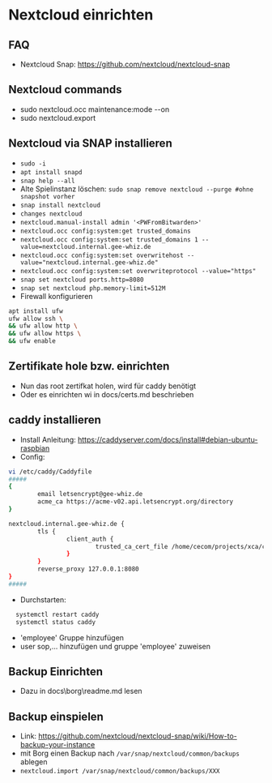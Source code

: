 # Nextcloud einrichten

## FAQ
- Nextcloud Snap: https://github.com/nextcloud/nextcloud-snap

## Nextcloud commands
- sudo nextcloud.occ maintenance:mode --on
- sudo nextcloud.export

## Nextcloud via SNAP installieren
- `sudo -i`
- `apt install snapd`
- `snap help --all`
- Alte Spielinstanz löschen: `sudo snap remove nextcloud --purge #ohne snapshot vorher`
- `snap install nextcloud`
- `changes nextcloud`
- `nextcloud.manual-install admin '<PWFromBitwarden>'`
- `nextcloud.occ config:system:get trusted_domains`
- `nextcloud.occ config:system:set trusted_domains 1 --value=nextcloud.internal.gee-whiz.de`
- `nextcloud.occ config:system:set overwritehost --value="nextcloud.internal.gee-whiz.de"`
- `nextcloud.occ config:system:set overwriteprotocol --value="https"`
- `snap set nextcloud ports.http=8080`
- `snap set nextcloud php.memory-limit=512M`
- Firewall konfigurieren
```sh
apt install ufw
ufw allow ssh \
&& ufw allow http \
&& ufw allow https \
&& ufw enable
```

## Zertifikate hole bzw. einrichten

- Nun das root zertifkat holen, wird für caddy benötigt
- Oder es einrichten wi in docs/certs.md beschrieben

## caddy installieren
- Install Anleitung: https://caddyserver.com/docs/install#debian-ubuntu-raspbian
- Config:
```sh
vi /etc/caddy/Caddyfile
#####
{
        email letsencrypt@gee-whiz.de
        acme_ca https://acme-v02.api.letsencrypt.org/directory
}

nextcloud.internal.gee-whiz.de {
        tls {
                client_auth {
                        trusted_ca_cert_file /home/cecom/projects/xca/certificates/gee-whiz_root_CA.crt
                }
        }
        reverse_proxy 127.0.0.1:8080
}
#####
```
- Durchstarten: 
```sh
  systemctl restart caddy
  systemctl status caddy
```
- 'employee' Gruppe hinzufügen
- user sop,... hinzufügen und gruppe 'employee' zuweisen

## Backup Einrichten

- Dazu in docs\borg\readme.md lesen

## Backup einspielen

- Link: https://github.com/nextcloud/nextcloud-snap/wiki/How-to-backup-your-instance
- mit Borg einen Backup nach `/var/snap/nextcloud/common/backups` ablegen
- `nextcloud.import /var/snap/nextcloud/common/backups/XXX`
